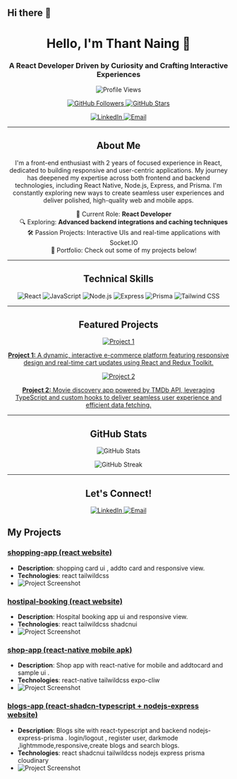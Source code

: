 ## Hi there 👋


<!--
**thantnaingcoder/thantnaingcoder** is a ✨ _special_ ✨ repository because its `README.md` (this file) appears on your GitHub profile.

Here are some ideas to get you started:

- 🔭 I’m currently working on ...
- 🌱 I’m currently learning ...
- 👯 I’m looking to collaborate on ...
- 🤔 I’m looking for help with ...
- 💬 Ask me about ...
- 📫 How to reach me: ...
- 😄 Pronouns: ...
- ⚡ Fun fact: ...
-->

<h1 align="center">Hello, I'm Thant Naing 👋</h1>
<h3 align="center">A React Developer Driven by Curiosity and Crafting Interactive Experiences</h3>

<p align="center">
  <img src="https://komarev.com/ghpvc/?username=your-username&label=Profile%20views&color=0e75b6&style=flat" alt="Profile Views" />
</p>

<p align="center">
  <a href="https://github.com/your-username?tab=followers">
    <img src="https://img.shields.io/github/followers/your-username?label=Follow&style=social" alt="GitHub Followers"/>
  </a>
  <a href="https://github.com/your-username?tab=repositories">
    <img src="https://img.shields.io/github/stars/your-username?label=Stars&style=social" alt="GitHub Stars"/>
  </a>
</p>

<p align="center">
  <a href="https://www.linkedin.com/in/your-linkedin/" target="_blank">
    <img src="https://img.shields.io/badge/LinkedIn-blue?style=flat-square&logo=Linkedin&logoColor=white" alt="LinkedIn" />
  </a>
  <a href="mailto:your-email@example.com">
    <img src="https://img.shields.io/badge/Email-D14836?style=flat-square&logo=gmail&logoColor=white" alt="Email" />
  </a>
</p>

---

<h2 align="center">About Me</h2>

<p align="center">
  I'm a front-end enthusiast with 2 years of focused experience in React, dedicated to building responsive and user-centric applications. My journey has deepened my expertise across both frontend and backend technologies, including React Native, Node.js, Express, and Prisma. I'm constantly exploring new ways to create seamless user experiences and deliver polished, high-quality web and mobile apps.
</p>

<ul align="center" style="list-style: none;">
  <li>💼 Current Role: <strong>React Developer</strong></li>
  <li>🔍 Exploring: <strong>Advanced backend integrations and caching techniques</strong></li>
  <li>🛠️ Passion Projects: Interactive UIs and real-time applications with Socket.IO</li>
  <li>📜 Portfolio: Check out some of my projects below!</li>
</ul>

---

<h2 align="center">Technical Skills</h2>

<p align="center">
  <img src="https://img.shields.io/badge/React-61DAFB?style=for-the-badge&logo=react&logoColor=black" alt="React" />
  <img src="https://img.shields.io/badge/JavaScript-F7DF1E?style=for-the-badge&logo=javascript&logoColor=black" alt="JavaScript" />
  <img src="https://img.shields.io/badge/Node.js-339933?style=for-the-badge&logo=nodedotjs&logoColor=white" alt="Node.js" />
  <img src="https://img.shields.io/badge/Express-000000?style=for-the-badge&logo=express&logoColor=white" alt="Express" />
  <img src="https://img.shields.io/badge/Prisma-2D3748?style=for-the-badge&logo=prisma&logoColor=white" alt="Prisma" />
  <img src="https://img.shields.io/badge/TailwindCSS-06B6D4?style=for-the-badge&logo=tailwindcss&logoColor=white" alt="Tailwind CSS" />
</p>

---

<h2 align="center">Featured Projects</h2>

<div align="center">
  <!-- Add meaningful descriptions and context for each project here -->
  <a href="https://github.com/your-username/your-project-1">
    <img src="https://github-readme-stats.vercel.app/api/pin/?username=your-username&repo=your-project-1" alt="Project 1" />
    <p><strong>Project 1:</strong> A dynamic, interactive e-commerce platform featuring responsive design and real-time cart updates using React and Redux Toolkit.</p>
  </a>
  <a href="https://github.com/your-username/your-project-2">
    <img src="https://github-readme-stats.vercel.app/api/pin/?username=your-username&repo=your-project-2" alt="Project 2" />
    <p><strong>Project 2:</strong> Movie discovery app powered by TMDb API, leveraging TypeScript and custom hooks to deliver seamless user experience and efficient data fetching.</p>
  </a>
</div>

---

<h2 align="center">GitHub Stats</h2>

<p align="center">
  <img src="https://github-readme-stats.vercel.app/api?username=your-username&show_icons=true&locale=en" alt="GitHub Stats" />
</p>
<p align="center">
  <img src="https://github-readme-streak-stats.herokuapp.com/?user=your-username" alt="GitHub Streak" />
</p>

---

<h2 align="center">Let's Connect!</h2>

<p align="center">
  <a href="https://linkedin.com/in/your-linkedin" target="_blank">
    <img src="https://img.shields.io/badge/LinkedIn-blue?style=for-the-badge&logo=linkedin&logoColor=white" alt="LinkedIn" />
  </a>
  <a href="mailto:your-email@example.com" target="_blank">
    <img src="https://img.shields.io/badge/Email-D14836?style=for-the-badge&logo=gmail&logoColor=white" alt="Email" />
  </a>
</p>



## My Projects

### [shopping-app (react website)](https://shopping-card-theta-inky.vercel.app/)
- **Description**: shopping card ui , addto card and responsive view.
- **Technologies**: react tailwildcss
- ![Project Screenshot](https://res.cloudinary.com/doa84txts/image/upload/v1730537235/Screenshot_2024-11-02_151418_fg4nxo.png) 

### [hostipal-booking (react website)](https://react-project-no-2.vercel.app/)
- **Description**: Hospital booking app ui and responsive view.
- **Technologies**: react tailwildcss shadcnui
- ![Project Screenshot](https://res.cloudinary.com/doa84txts/image/upload/v1730537259/Screenshot_2024-11-02_151515_cfgriu.png) 

### [shop-app (react-native mobile apk)](https://expo.dev/artifacts/eas/fNGKnjNzGSVqars3bu6z7n.apk)
- **Description**: Shop app with react-native for mobile and addtocard and sample ui . 
- **Technologies**: react-native tailwildcss expo-cliw
- ![Project Screenshot](https://res.cloudinary.com/doa84txts/image/upload/w_400,h_800/v1730626079/Screenshot_2024-11-03_155355_hxtw6e.png) 

### [blogs-app (react-shadcn-typescript + nodejs-express website)]()
- **Description**: Blogs site with react-typescript and backend nodejs-express-prisma . login/logout  , register user, darkmode ,lightmmode,responsive,create blogs and search blogs.
- **Technologies**: react shadcnui tailwildcss nodejs express prisma cloudinary
- ![Project Screenshot](https://res.cloudinary.com/doa84txts/image/upload/v1730537951/Screenshot_2024-11-02_152836_y569wp.png) 

